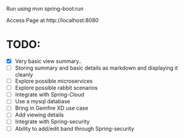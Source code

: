 Run using mvn spring-boot:run

Access Page at http://localhost:8080


TODO:
=====
- [X] Very basic view summary..
- [ ] Storing summary and basic details as markdown and displaying it cleanly
- [ ] Explore possible microservices
- [ ] Explore possible rabbit scenarios
- [ ] Integrate with Spring-Cloud
- [ ] Use a mysql database
- [ ] Bring in Gemfire XD use case
- [ ] Add viewing details
- [ ] Integrate with Spring-security
- [ ] Ability to add/edit band through Spring-security
